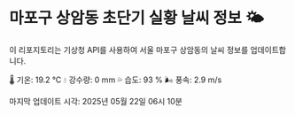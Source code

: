 
# 마포구 상암동 초단기 실황 날씨 정보 🌤️

이 리포지토리는 기상청 API를 사용하여 서울 마포구 상암동의 날씨 정보를 업데이트합니다. 

🌡️ 기온: 19.2 ℃
💧 강수량: 0 mm
💦 습도: 93 %
🌬️ 풍속: 2.9 m/s

마지막 업데이트 시각: 2025년 05월 22일 06시 10분    

